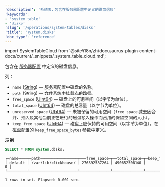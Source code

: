 ```yaml
---
'description': '系统表，包含在服务器配置中定义的磁盘信息'
'keywords':
- 'system table'
- 'disks'
'slug': '/operations/system-tables/disks'
'title': 'system.disks'
'doc_type': 'reference'
---
```


import SystemTableCloud from '@site/i18n/zh/docusaurus-plugin-content-docs/current/_snippets/_system_table_cloud.md';

<SystemTableCloud/>

包含在 [服务器配置](../../engines/table-engines/mergetree-family/mergetree.md#table_engine-mergetree-multiple-volumes_configure) 中定义的磁盘信息。

列：

- `name` ([String](../../sql-reference/data-types/string.md)) — 服务器配置中磁盘的名称。
- `path` ([String](../../sql-reference/data-types/string.md)) — 文件系统中挂载点的路径。
- `free_space` ([UInt64](../../sql-reference/data-types/int-uint.md)) — 磁盘上的可用空间（以字节为单位）。
- `total_space` ([UInt64](../../sql-reference/data-types/int-uint.md)) — 磁盘的总容量（以字节为单位）。
- `unreserved_space` ([UInt64](../../sql-reference/data-types/int-uint.md)) — 未被保留的可用空间（`free_space` 减去因合并、插入及其他当前正在进行的磁盘写入操作而占用的保留空间的大小）。
- `keep_free_space` ([UInt64](../../sql-reference/data-types/int-uint.md)) — 磁盘上应保持的可用空间（以字节为单位）。在磁盘配置的 `keep_free_space_bytes` 参数中定义。

**示例**

```sql
SELECT * FROM system.disks;
```

```response
┌─name────┬─path─────────────────┬───free_space─┬──total_space─┬─keep_free_space─┐
│ default │ /var/lib/clickhouse/ │ 276392587264 │ 490652508160 │               0 │
└─────────┴──────────────────────┴──────────────┴──────────────┴─────────────────┘

1 rows in set. Elapsed: 0.001 sec.
```
